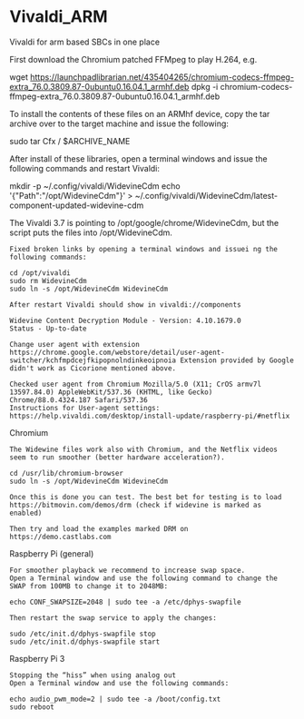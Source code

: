 # Vivaldi_ARM
Vivaldi for arm based SBCs in one place


First download the Chromium patched FFMpeg to play H.264, e.g.

  wget https://launchpadlibrarian.net/435404265/chromium-codecs-ffmpeg-extra_76.0.3809.87-0ubuntu0.16.04.1_armhf.deb
  dpkg -i chromium-codecs-ffmpeg-extra_76.0.3809.87-0ubuntu0.16.04.1_armhf.deb

To install the contents of these files on an ARMhf device, copy the tar archive over to the target machine and issue the following:

  sudo tar Cfx / $ARCHIVE_NAME

After install of these libraries, open a terminal windows and issue the following commands and restart Vivaldi:

  mkdir -p ~/.config/vivaldi/WidevineCdm
  echo '{"Path":"/opt/WidevineCdm"}' > ~/.config/vivaldi/WidevineCdm/latest-component-updated-widevine-cdm

The Vivaldi 3.7 is pointing to /opt/google/chrome/WidevineCdm, but the script puts the files into /opt/WidevineCdm.

    Fixed broken links by opening a terminal windows and issuei ng the following commands: 

    cd /opt/vivaldi
    sudo rm WidevineCdm
    sudo ln -s /opt/WidevineCdm WidevineCdm

    After restart Vivaldi should show in vivaldi://components

    Widevine Content Decryption Module - Version: 4.10.1679.0
    Status - Up-to-date

    Change user agent with extension https://chrome.google.com/webstore/detail/user-agent-switcher/kchfmpdcejfkipopnolndinkeoipnoia Extension provided by Google didn't work as Cicorione mentioned above.

    Checked user agent from Chromium Mozilla/5.0 (X11; CrOS armv7l 13597.84.0) AppleWebKit/537.36 (KHTML, like Gecko) Chrome/88.0.4324.187 Safari/537.36
    Instructions for User-agent settings: https://help.vivaldi.com/desktop/install-update/raspberry-pi/#netflix

Chromium

    The Widewine files work also with Chromium, and the Netflix videos seem to run smoother (better hardware acceleration?). 

    cd /usr/lib/chromium-browser
    sudo ln -s /opt/WidevineCdm WidevineCdm

    Once this is done you can test. The best bet for testing is to load 
    https://bitmovin.com/demos/drm (check if widevine is marked as enabled)
    
    Then try and load the examples marked DRM on 
    https://demo.castlabs.com


Raspberry Pi (general)
    
    For smoother playback we recommend to increase swap space. 
    Open a Terminal window and use the following command to change the SWAP from 100MB to change it to 2048MB:
    
    echo CONF_SWAPSIZE=2048 | sudo tee -a /etc/dphys-swapfile
    
    Then restart the swap service to apply the changes:    
    
    sudo /etc/init.d/dphys-swapfile stop
    sudo /etc/init.d/dphys-swapfile start 

Raspberry Pi 3

    Stopping the “hiss” when using analog out 
    Open a Terminal window and use the following commands:
    
    echo audio_pwm_mode=2 | sudo tee -a /boot/config.txt
    sudo reboot
